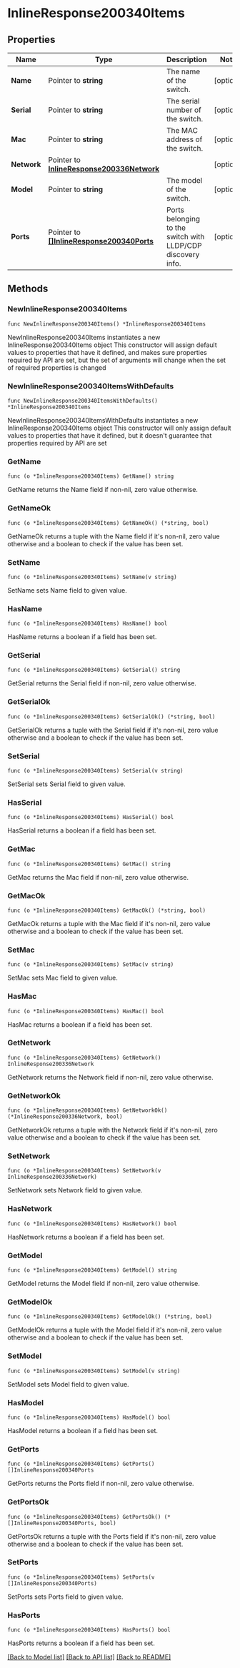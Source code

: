 # InlineResponse200340Items

## Properties

Name | Type | Description | Notes
------------ | ------------- | ------------- | -------------
**Name** | Pointer to **string** | The name of the switch. | [optional] 
**Serial** | Pointer to **string** | The serial number of the switch. | [optional] 
**Mac** | Pointer to **string** | The MAC address of the switch. | [optional] 
**Network** | Pointer to [**InlineResponse200336Network**](InlineResponse200336Network.md) |  | [optional] 
**Model** | Pointer to **string** | The model of the switch. | [optional] 
**Ports** | Pointer to [**[]InlineResponse200340Ports**](InlineResponse200340Ports.md) | Ports belonging to the switch with LLDP/CDP discovery info. | [optional] 

## Methods

### NewInlineResponse200340Items

`func NewInlineResponse200340Items() *InlineResponse200340Items`

NewInlineResponse200340Items instantiates a new InlineResponse200340Items object
This constructor will assign default values to properties that have it defined,
and makes sure properties required by API are set, but the set of arguments
will change when the set of required properties is changed

### NewInlineResponse200340ItemsWithDefaults

`func NewInlineResponse200340ItemsWithDefaults() *InlineResponse200340Items`

NewInlineResponse200340ItemsWithDefaults instantiates a new InlineResponse200340Items object
This constructor will only assign default values to properties that have it defined,
but it doesn't guarantee that properties required by API are set

### GetName

`func (o *InlineResponse200340Items) GetName() string`

GetName returns the Name field if non-nil, zero value otherwise.

### GetNameOk

`func (o *InlineResponse200340Items) GetNameOk() (*string, bool)`

GetNameOk returns a tuple with the Name field if it's non-nil, zero value otherwise
and a boolean to check if the value has been set.

### SetName

`func (o *InlineResponse200340Items) SetName(v string)`

SetName sets Name field to given value.

### HasName

`func (o *InlineResponse200340Items) HasName() bool`

HasName returns a boolean if a field has been set.

### GetSerial

`func (o *InlineResponse200340Items) GetSerial() string`

GetSerial returns the Serial field if non-nil, zero value otherwise.

### GetSerialOk

`func (o *InlineResponse200340Items) GetSerialOk() (*string, bool)`

GetSerialOk returns a tuple with the Serial field if it's non-nil, zero value otherwise
and a boolean to check if the value has been set.

### SetSerial

`func (o *InlineResponse200340Items) SetSerial(v string)`

SetSerial sets Serial field to given value.

### HasSerial

`func (o *InlineResponse200340Items) HasSerial() bool`

HasSerial returns a boolean if a field has been set.

### GetMac

`func (o *InlineResponse200340Items) GetMac() string`

GetMac returns the Mac field if non-nil, zero value otherwise.

### GetMacOk

`func (o *InlineResponse200340Items) GetMacOk() (*string, bool)`

GetMacOk returns a tuple with the Mac field if it's non-nil, zero value otherwise
and a boolean to check if the value has been set.

### SetMac

`func (o *InlineResponse200340Items) SetMac(v string)`

SetMac sets Mac field to given value.

### HasMac

`func (o *InlineResponse200340Items) HasMac() bool`

HasMac returns a boolean if a field has been set.

### GetNetwork

`func (o *InlineResponse200340Items) GetNetwork() InlineResponse200336Network`

GetNetwork returns the Network field if non-nil, zero value otherwise.

### GetNetworkOk

`func (o *InlineResponse200340Items) GetNetworkOk() (*InlineResponse200336Network, bool)`

GetNetworkOk returns a tuple with the Network field if it's non-nil, zero value otherwise
and a boolean to check if the value has been set.

### SetNetwork

`func (o *InlineResponse200340Items) SetNetwork(v InlineResponse200336Network)`

SetNetwork sets Network field to given value.

### HasNetwork

`func (o *InlineResponse200340Items) HasNetwork() bool`

HasNetwork returns a boolean if a field has been set.

### GetModel

`func (o *InlineResponse200340Items) GetModel() string`

GetModel returns the Model field if non-nil, zero value otherwise.

### GetModelOk

`func (o *InlineResponse200340Items) GetModelOk() (*string, bool)`

GetModelOk returns a tuple with the Model field if it's non-nil, zero value otherwise
and a boolean to check if the value has been set.

### SetModel

`func (o *InlineResponse200340Items) SetModel(v string)`

SetModel sets Model field to given value.

### HasModel

`func (o *InlineResponse200340Items) HasModel() bool`

HasModel returns a boolean if a field has been set.

### GetPorts

`func (o *InlineResponse200340Items) GetPorts() []InlineResponse200340Ports`

GetPorts returns the Ports field if non-nil, zero value otherwise.

### GetPortsOk

`func (o *InlineResponse200340Items) GetPortsOk() (*[]InlineResponse200340Ports, bool)`

GetPortsOk returns a tuple with the Ports field if it's non-nil, zero value otherwise
and a boolean to check if the value has been set.

### SetPorts

`func (o *InlineResponse200340Items) SetPorts(v []InlineResponse200340Ports)`

SetPorts sets Ports field to given value.

### HasPorts

`func (o *InlineResponse200340Items) HasPorts() bool`

HasPorts returns a boolean if a field has been set.


[[Back to Model list]](../README.md#documentation-for-models) [[Back to API list]](../README.md#documentation-for-api-endpoints) [[Back to README]](../README.md)


